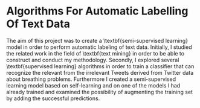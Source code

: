 # Algorithms For Automatic Labelling Of Text Data

The aim of this project was to create a \textbf{semi-supervised learning} model in order to perform automatic labeling of text data. Initially, I studied the related work in the field of \textbf{text mining} in order to be able to construct and conduct my methodology. Secondly, I explored several \textbf{supervised learning} algorithms in order to train a classifier that can recognize the relevant from the irrelevant Tweets derived from Twitter data about breathing problems. Furthermore I created a semi-supervised learning model based on self-learning and on one of the models I had already trained and examined the possibility of augmenting the training set by adding the successful predictions. 

